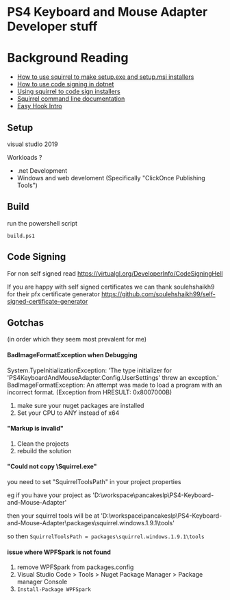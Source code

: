 # PS4 Keyboard and Mouse Adapter  Developer stuff

# Background Reading
* [How to use squirrel to make setup.exe and setup.msi installers](https://intellitect.com/deploying-app-squirrel/ )
* [How to use code signing in dotnet](https://www.twelve21.io/using-signtool-exe-to-sign-a-dotnet-core-assembly-with-a-digital-certificate/)
* [Using squirrel to code sign installers](https://github.com/Squirrel/Squirrel.Windows/blob/develop/docs/using/application-signing.md )
* [Squirrel command line documentation](https://github.com/Squirrel/Squirrel.Windows/blob/develop/docs/using/squirrel-command-line.md)
* [Easy Hook Intro](https://www.codeproject.com/Articles/27637/EasyHook-The-reinvention-of-Windows-API-hooking)


## Setup
visual studio 2019

Workloads ?
* .net Development
* Windows and web develoment
  (Specifically "ClickOnce Publishing Tools")


## Build
run the powershell script

` build.ps1 `


## Code Signing
For non self signed read https://virtualgl.org/DeveloperInfo/CodeSigningHell

If you are happy with self signed certificates
we can thank soulehshaikh9 for their pfx certificate generator https://github.com/soulehshaikh99/self-signed-certificate-generator


## Gotchas

(in order which they seem most prevalent for me)

#### BadImageFormatException when Debugging
System.TypeInitializationException: 'The type initializer for 'PS4KeyboardAndMouseAdapter.Config.UserSettings' threw an exception.'
BadImageFormatException: An attempt was made to load a program with an incorrect format. (Exception from HRESULT: 0x8007000B)

1. make sure your nuget packages are installed
2. Set your CPU to ANY instead of x64


#### "Markup is invalid"
1. Clean the projects
2. rebuild the solution


#### "Could not copy \Squirrel.exe"
you need to set "SquirrelToolsPath" in your project properties

eg if you have your project as 'D:\workspace\pancakeslp\PS4-Keyboard-and-Mouse-Adapter\'

then your squirrel tools will be at  'D:\workspace\pancakeslp\PS4-Keyboard-and-Mouse-Adapter\packages\squirrel.windows.1.9.1\tools'

so then  ` SquirrelToolsPath = packages\squirrel.windows.1.9.1\tools `


#### issue where WPFSpark is not found
1. remove WPFSpark from packages.config
2. Visual Studio Code > Tools > Nuget Package Manager > Package manager Console
3. ` Install-Package WPFSpark `

